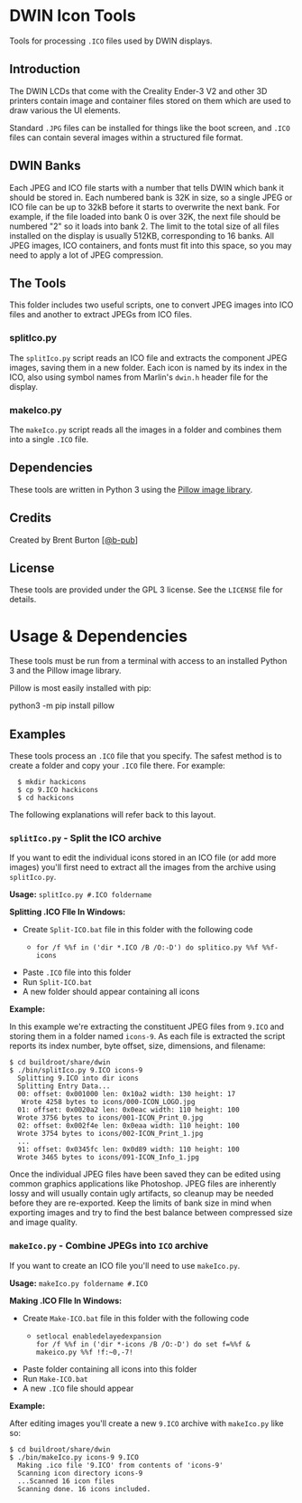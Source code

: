 # DWIN Icon Tools

Tools for processing `.ICO` files used by DWIN displays.

## Introduction

The DWIN LCDs that come with the Creality Ender-3 V2 and other 3D printers contain image and container files stored on them which are used to draw various the UI elements.

Standard `.JPG` files can be installed for things like the boot screen, and `.ICO` files can contain several images within a structured file format.

## DWIN Banks

Each JPEG and ICO file starts with a number that tells DWIN which bank it should be stored in. Each numbered bank is 32K in size, so a single JPEG or ICO file can be up to 32kB before it starts to overwrite the next bank. For example, if the file loaded into bank 0 is over 32K, the next file should be numbered "2" so it loads into bank 2. The limit to the total size of all files installed on the display is usually 512KB, corresponding to 16 banks. All JPEG images, ICO containers, and fonts must fit into this space, so you may need to apply a lot of JPEG compression.

## The Tools

This folder includes two useful scripts, one to convert JPEG images into ICO files and another to extract JPEGs from ICO files.

### splitIco.py

The `splitIco.py` script reads an ICO file and extracts the component JPEG images, saving them in a new folder. Each icon is named by its index in the ICO, also using symbol names from Marlin's `dwin.h` header file for the display.

### makeIco.py

The `makeIco.py` script reads all the images in a folder and combines them into a single `.ICO` file.

## Dependencies

These tools are written in Python 3 using the [Pillow image library](https://pillow.readthedocs.io/en/latest/index.html).

## Credits

Created by Brent Burton [[@b-pub](https://github.com/b-pub)]

## License

These tools are provided under the GPL 3 license. See the `LICENSE` file for details.

# Usage & Dependencies

These tools must be run from a terminal with access to an installed Python 3 and the Pillow image library.

Pillow is most easily installed with pip:

  python3 -m pip install pillow

## Examples

These tools process an `.ICO` file that you specify. The safest method is to create a folder and copy your `.ICO` file there. For example:

```
  $ mkdir hackicons
  $ cp 9.ICO hackicons
  $ cd hackicons
```

The following explanations will refer back to this layout.

### `splitIco.py` - Split the ICO archive

If you want to edit the individual icons stored in an ICO file (or add more images) you'll first need to extract all the images from the archive using `splitIco.py`.

**Usage:** `splitIco.py #.ICO foldername`

**Splitting .ICO FIle In Windows:**
* Create `Split-ICO.bat` file in this folder with the following code
  *     for /f %%f in ('dir *.ICO /B /O:-D') do splitico.py %%f %%f-icons
* Paste `.ICO` file into this folder
* Run `Split-ICO.bat`
* A new folder should appear containing all icons

**Example:**

In this example we're extracting the constituent JPEG files from `9.ICO` and storing them in a folder named `icons-9`. As each file is extracted the script reports its index number, byte offset, size, dimensions, and filename:

```
$ cd buildroot/share/dwin
$ ./bin/splitIco.py 9.ICO icons-9
  Splitting 9.ICO into dir icons
  Splitting Entry Data...
  00: offset: 0x001000 len: 0x10a2 width: 130 height: 17
   Wrote 4258 bytes to icons/000-ICON_LOGO.jpg
  01: offset: 0x0020a2 len: 0x0eac width: 110 height: 100
  Wrote 3756 bytes to icons/001-ICON_Print_0.jpg
  02: offset: 0x002f4e len: 0x0eaa width: 110 height: 100
  Wrote 3754 bytes to icons/002-ICON_Print_1.jpg
  ...
  91: offset: 0x0345fc len: 0x0d89 width: 110 height: 100
  Wrote 3465 bytes to icons/091-ICON_Info_1.jpg
```

Once the individual JPEG files have been saved they can be edited using common graphics applications like Photoshop. JPEG files are inherently lossy and will usually contain ugly artifacts, so cleanup may be needed before they are re-exported. Keep the limits of bank size in mind when exporting images and try to find the best balance between compressed size and image quality.

### `makeIco.py` - Combine JPEGs into `ICO` archive

If you want to create an ICO file you'll need to use `makeIco.py`.

**Usage:** `makeIco.py foldername #.ICO`

**Making .ICO FIle In Windows:**
* Create `Make-ICO.bat` file in this folder with the following code
  * ```
    setlocal enabledelayedexpansion
    for /f %%f in ('dir *-icons /B /O:-D') do set f=%%f & makeico.py %%f !f:~0,-7!
    ```
* Paste folder containing all icons into this folder
* Run `Make-ICO.bat`
* A new `.ICO` file should appear

**Example:**

After editing images you'll create a new `9.ICO` archive with `makeIco.py` like so:

```
$ cd buildroot/share/dwin
$ ./bin/makeIco.py icons-9 9.ICO
  Making .ico file '9.ICO' from contents of 'icons-9'
  Scanning icon directory icons-9
  ...Scanned 16 icon files
  Scanning done. 16 icons included.
```

